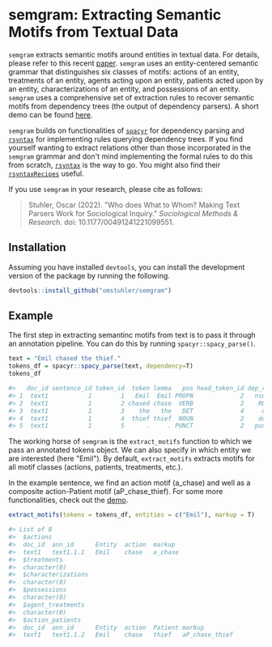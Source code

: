 # semgram: Extracting Semantic Motifs from Textual Data

`semgram` extracts semantic motifs around entities in textual data. For details, please refer to this recent [paper](https://journals.sagepub.com/doi/full/10.1177/00491241221099551). `semgram` uses an entity-centered semantic grammar that distinguishes six classes of motifs: actions of an entity, treatments of an entity, agents acting upon an entity, patients acted upon by an entity, characterizations of an entity, and possessions of an entity. `semgram` uses a comprehensive set of extraction rules to recover semantic motifs from dependency trees (the output of dependency parsers). A short demo can be found [here](https://htmlpreview.github.io/?https://github.com/omstuhler/semgram/blob/master/vignettes/demo.html).

`semgram` builds on functionalities of [`spacyr`](https://cran.r-project.org/web/packages/spacyr/index.html) for dependency parsing and [`rsyntax`](https://github.com/vanatteveldt/rsyntax) for implementing rules querying dependency trees. If you find yourself wanting to extract relations other than those incorporated in the `semgram` grammar and don't mind implementing the formal rules to do this from scratch, [`rsyntax`](https://github.com/vanatteveldt/rsyntax) is the way to go. You might also find their [`rsyntaxRecipes`](https://github.com/kasperwelbers/rsyntaxRecipes) useful.

If you use `semgram` in your research, please cite as follows:

> Stuhler, Oscar (2022). "Who does What to Whom? Making Text Parsers Work for Sociological Inquiry." *Sociological Methods & Research*. doi: 10.1177/00491241221099551.

## Installation

Assuming you have installed `devtools`, you can install the development version of the package by running the following.

```R
devtools::install_github("omstuhler/semgram")
```

## Example

The first step in extracting semantinc motifs from text is to pass it through an annotation pipeline. You can do this by running `spacyr::spacy_parse()`.

```R
text = "Emil chased the thief."
tokens_df = spacyr::spacy_parse(text, dependency=T)
tokens_df

#>   doc_id sentence_id token_id  token lemma   pos head_token_id dep_rel
#> 1  text1           1        1   Emil  Emil PROPN             2   nsubj
#> 2  text1           1        2 chased chase  VERB             2    ROOT
#> 3  text1           1        3    the   the   DET             4     det
#> 4  text1           1        4  thief thief  NOUN             2    dobj
#> 5  text1           1        5      .     . PUNCT             2   punct

```

The working horse of `semgram` is the `extract_motifs` function to which we pass an annotated tokens object. We can also specify in which entity we are interested (here "Emil"). By default, `extract_motifs` extracts motifs for all motif classes (actions, patients, treatments, etc.).

In the example sentence, we find an action motif (a_chase) and well as a composite action-Patient motif (aP_chase_thief). For some more functionalities, check out the [demo](https://htmlpreview.github.io/?https://github.com/omstuhler/semgram/blob/master/vignettes/demo.html).

```R
extract_motifs(tokens = tokens_df, entities = c("Emil"), markup = T)

#> List of 8
#>  $actions   			
#>	doc_id	ann_id		Entity	action  markup
#>	text1	text1.1.1  	Emil  	chase   a_chase
#>  $treatments
#>	character(0)
#>  $characterizations
#>	character(0)
#>  $possessions
#>	character(0)
#>  $agent_treatments
#>	character(0)
#>  $action_patients	
#>	doc_id	ann_id		Entity	action 	Patient markup
#>	text1 	text1.1.2	Emil  	chase   thief   aP_chase_thief
```
